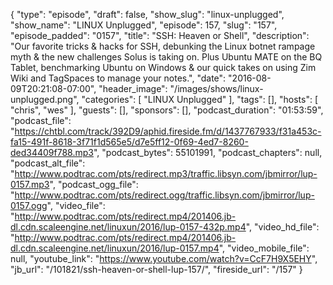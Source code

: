 {
  "type": "episode",
  "draft": false,
  "show_slug": "linux-unplugged",
  "show_name": "LINUX Unplugged",
  "episode": 157,
  "slug": "157",
  "episode_padded": "0157",
  "title": "SSH: Heaven or Shell",
  "description": "Our favorite tricks & hacks for SSH, debunking the Linux botnet rampage myth & the new challenges Solus is taking on. Plus Ubuntu MATE on the BQ Tablet, benchmarking Ubuntu on Windows & our quick takes on using Zim Wiki and TagSpaces to manage your notes.",
  "date": "2016-08-09T20:21:08-07:00",
  "header_image": "/images/shows/linux-unplugged.png",
  "categories": [
    "LINUX Unplugged"
  ],
  "tags": [],
  "hosts": [
    "chris",
    "wes"
  ],
  "guests": [],
  "sponsors": [],
  "podcast_duration": "01:53:59",
  "podcast_file": "https://chtbl.com/track/392D9/aphid.fireside.fm/d/1437767933/f31a453c-fa15-491f-8618-3f71f1d565e5/d7e5ff12-0f69-4ed7-8260-ded34409f788.mp3",
  "podcast_bytes": 55101991,
  "podcast_chapters": null,
  "podcast_alt_file": "http://www.podtrac.com/pts/redirect.mp3/traffic.libsyn.com/jbmirror/lup-0157.mp3",
  "podcast_ogg_file": "http://www.podtrac.com/pts/redirect.ogg/traffic.libsyn.com/jbmirror/lup-0157.ogg",
  "video_file": "http://www.podtrac.com/pts/redirect.mp4/201406.jb-dl.cdn.scaleengine.net/linuxun/2016/lup-0157-432p.mp4",
  "video_hd_file": "http://www.podtrac.com/pts/redirect.mp4/201406.jb-dl.cdn.scaleengine.net/linuxun/2016/lup-0157.mp4",
  "video_mobile_file": null,
  "youtube_link": "https://www.youtube.com/watch?v=CcF7H9X5EHY",
  "jb_url": "/101821/ssh-heaven-or-shell-lup-157/",
  "fireside_url": "/157"
}

